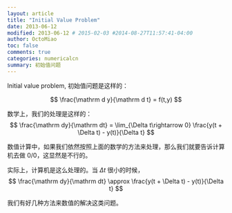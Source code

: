 ```yaml
---
layout: article
title: "Initial Value Problem"
date: 2013-06-12
modified: 2013-06-12 # 2015-02-03 #2014-08-27T11:57:41-04:00
author: OctoMiao
toc: false
comments: true
categories: numericalcn
summary: 初始值问题
---
```


Initial value problem, 初始值问题是这样的：

$$ \frac{\mathrm d y}{\mathrm d t} = f(t,y) $$


数学上，我们的处理是这样的：
$$ \frac{\mathrm dy}{\mathrm dt} = \lim_{\Delta t\rightarrow 0} \frac{y(t + \Delta t) - y(t)}{\Delta t} $$


数值计算中，如果我们依然按照上面的数学的方法来处理，那么我们就要告诉计算机去做 0/0，这显然是不行的。

实际上，计算机是这么处理的。当 $\Delta t$ 很小的时候，
$$ \frac{\mathrm dy}{\mathrm dt} \approx \frac{y(t + \Delta t) - y(t)}{\Delta t} $$


我们有好几种方法来数值的解决这类问题。
